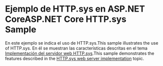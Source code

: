 # <a name="aspnet-core-httpsys-sample"></a><span data-ttu-id="8b93c-101">Ejemplo de HTTP.sys en ASP.NET Core</span><span class="sxs-lookup"><span data-stu-id="8b93c-101">ASP.NET Core HTTP.sys Sample</span></span>

<span data-ttu-id="8b93c-102">En este ejemplo se indica el uso de HTTP.sys.</span><span class="sxs-lookup"><span data-stu-id="8b93c-102">This sample illustrates the use of HTTP.sys.</span></span> <span data-ttu-id="8b93c-103">En él se muestran las características descritas en el tema [Implementación del servidor web HTTP.sys](https://docs.microsoft.com/aspnet/core/fundamentals/servers/httpsys).</span><span class="sxs-lookup"><span data-stu-id="8b93c-103">This sample demonstrates the features described in the [HTTP.sys web server implementation](https://docs.microsoft.com/aspnet/core/fundamentals/servers/httpsys) topic.</span></span>
